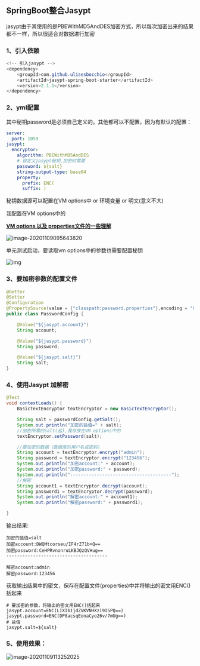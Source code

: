 ## SpringBoot整合Jasypt







jasypt由于其使用的是PBEWithMD5AndDES加密方式，所以每次加密出来的结果都不一样，所以很适合对数据进行加密

### 1、引入依赖

```java
<!-- 引入jasypt -->
<dependency>
    <groupId>com.github.ulisesbocchio</groupId>
    <artifactId>jasypt-spring-boot-starter</artifactId>
    <version>2.1.1</version>
</dependency>
```

### 2、yml配置

其中秘钥password是必须自己定义的。其他都可以不配置，因为有默认的配置：

```yaml
server:
  port: 1059
jasypt:
  encryptor:
    algorithm: PBEWithMD5AndDES
    # 自定义jasypt秘钥,加密时需要
    password: ${salt}
    string-output-type: base64
    property:
      prefix: ENC(
      suffix: )

```

秘钥数据源可以配置在VM options中 or 环境变量 or 明文(意义不大)

我配置在VM options中的

[**VM options 以及 properties文件的一些理解**](https://www.cnblogs.com/qingshan-tang/p/12606830.html) 

![image-20201109095643820](C:\Users\Administrator\AppData\Roaming\Typora\typora-user-images\image-20201109095643820.png)

单元测试启动，要读取vm options中的参数也需要配置秘钥

![img](E:\有道云\本地缓存\qq9034067F1B962A8B29A520FFF809E427\f760aca20d194cf9b344f666f9b6d597\clipboard.png)



### 3、要加密参数的配置文件

```java
@Getter
@Setter
@Configuration
@PropertySource(value = {"classpath:password.properties"},encoding = "UTF-8")
public class PasswordConfig {

    @Value("${jasypt.account}")
    String account;

    @Value("${jasypt.password}")
    String password;

    @Value("${jasypt.salt}")
    String salt;
}
```



### 4、使用Jasypt 加解密

```java
@Test
void contextLoads() {
    BasicTextEncryptor textEncryptor = new BasicTextEncryptor();

    String salt = passwordConfig.getSalt();
    System.out.println("加密的盐值=" + salt);
    //加密所需的salt(盐),我存放在VM options中的
    textEncryptor.setPassword(salt);

    //要加密的数据（数据库的用户名或密码）
    String account = textEncryptor.encrypt("admin");
    String password = textEncryptor.encrypt("123456");
    System.out.println("加密account:" + account);
    System.out.println("加密password:" + password);
    System.out.println("--------------------------------------");
    //解密
    String account1 = textEncryptor.decrypt(account);
    String password1 = textEncryptor.decrypt(password);
    System.out.println("解密account:" + account1);
    System.out.println("解密password:" + password1);

}
```

输出结果:

```
加密的盐值=salt
加密account:DWQMtcorseu/IF4rZ71b+Q==
加密password:CeHPRvnonruLKBJQzQVHug==
--------------------------------------

解密account:admin
解密password:123456
```

获取输出结果中的密文，保存在配置文件(properties)中并将输出的密文用ENC()括起来

```
# 要加密的参数，将输出的密文用ENC()括起来
jasypt.account=ENC(LIXIb1jdZVKVNHXzi9I5PQ==)
jasypt.password=ENC(DP8acsqEonaCyo26v/7mUg==)
# 盐值
jasypt.salt=${salt}
```



### 5、使用效果：

![image-20201109113252025](C:\Users\Administrator\AppData\Roaming\Typora\typora-user-images\image-20201109113252025.png)